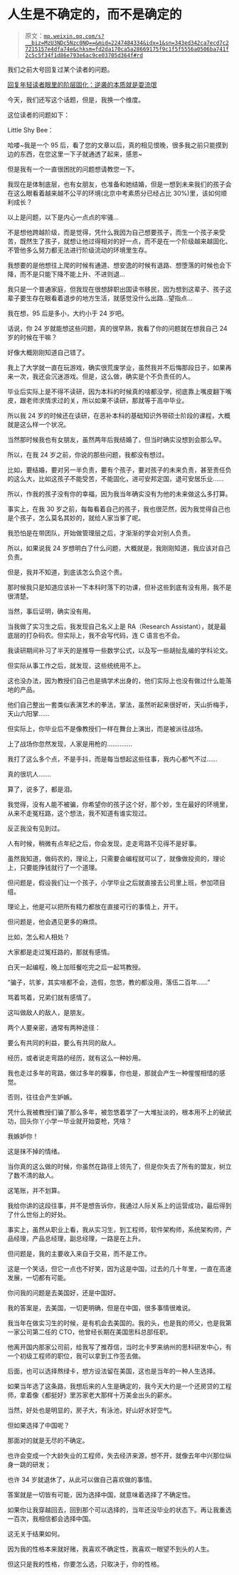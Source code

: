 # 人生是不确定的，而不是确定的

> 原文：[`mp.weixin.qq.com/s?__biz=MzU3NDc5Nzc0NQ==&mid=2247484334&idx=1&sn=343ed342ca7ecd7c27215157e4dfa74e&chksm=fd2da170ca5a28669175f9c1f5f5556a0506ba741f2c5c5f34f1d86e793e6ac9ce03705d364f#rd`](http://mp.weixin.qq.com/s?__biz=MzU3NDc5Nzc0NQ==&mid=2247484334&idx=1&sn=343ed342ca7ecd7c27215157e4dfa74e&chksm=fd2da170ca5a28669175f9c1f5f5556a0506ba741f2c5c5f34f1d86e793e6ac9ce03705d364f#rd)

我们之前大号回复过某个读者的问题。

[回复年轻读者眼里的阶层固化：逆袭的本质就是耍流氓](https://mp.weixin.qq.com/s?__biz=MzU0MjYwNDU2Mw==&mid=2247486099&idx=1&sn=002f7e0ed49fca27d49db9ce8a3957d0&chksm=fb1966efcc6eeff926b04c9422e9cd7eb15720d12a8a9ff09accc189ddaec557b583899efce4&token=1229662775&lang=zh_CN&scene=21#wechat_redirect)

今天，我们还写这个话题，但是，我换一个维度。

这位读者的问题如下：

Little Shy Bee：

哈喽~我是一个 95 后，看了您的文章以后，真的相见恨晚，很多我之前只能摸到边的东西，在您这里一下子就通透了起来，感恩~ 

但是我有一个一直很困扰的问题想请教您一下。

我现在是体制底层，也有女朋友，也准备和她结婚，但是一想到未来我们的孩子会在这么眼看着越来越不公平的环境(北京中考素质分已经占比 30%)里，该如何顺利成长？ 

以上是问题，以下是内心一点点的牢骚…

不是想他跨越阶级，而是觉得，凭什么我因为自己想要孩子，而生一个孩子来受苦，既然生了孩子，就想让他过得相对的好一点，而不是在一个阶级越来越固化、不管他多么努力都无法进行阶级流动的环境里生存。

我想要的是他想往上爬的时候有通道、想安逸的时候有退路、想堕落的时候也会下降，而不是只能下降不能上升、不进则退… 

我只是一个普通家庭，但我现在很想辞职出国读书移民，因为想到这辈子、孩子这辈子要生存在眼看着退步的地方生活，就感觉没什么出路…望指点…

我在想，95 后是多小，大约小于 24 岁吧。

话说，你 24 岁就能想这些问题，真的很早熟，我看了你的问题就在想我自己 24 岁的时候在干嘛？

好像大概刚刚知道自己错了。

我上了大学就一直在玩游戏，确实很荒废学业，虽然我并不后悔那段日子，如果再来一次，我还会沉迷游戏。但是，这么做，确实是个不负责任的人。

毕业后实际上是不得不读研，因为本科的时候真的啥都没学，彻底靠上嘴皮翻下嘴皮，跟老师求情求过的关，所以如果不读研，那就等于高中毕业。

所以我 24 岁的时候还在读研，在恶补本科的基础知识外带硕士阶段的课程，大概就是这么样一个状况。

当然那时候我也有女朋友，虽然两年后我结婚了，但当时确实没想到会那么早。

所以，在我 24 岁之前，你说的那些问题，我都没有想过。

比如，要结婚，要对另一半负责，要有个孩子，要对孩子的未来负责，甚至责任负的这么大，比如这孩子不能受苦，不能固化，进可安邦定国，退可安居乐业......

所以，作我的孩子没有你的幸福，因为我当年确实没有为他的未来做这么多打算。

事实上，在我 30 岁之前，每每看着自己的孩子，我也很茫然，因为我觉得自己也是个孩子，怎么莫名其妙的，就给人家当爹了呢。

我恐怕是在带团队，开始做管理层之后，才渐渐的学会对别人负责。

所以，如果说我 24 岁想明白了什么问题，大概就是，我刚刚知道，我应该对自己负责。

但是，我并不知道，到底该怎么负这个责。

那时候我只是知道应该补一下本科时落下的功课，但补这些到底有没有用，我不是很清楚。

当然，事后证明，确实没有用。

当我做了实习生之后，我发现自己名义上是 RA（Research Assistant），就是最底层的打杂码农。但实际上，我不会写代码，连 C 语言也不会。

我读研期间补习了半天的是推导一些数学公式，以及写一些胡扯乱编的学科论文。

但实际从事工作之后，就发现，这些统统用不上。

这也没办法，因为教授们自己也是搞学术出身的，他们实际上也没有做过什么能落地的产品。

他们自己整出一套类似表演艺术的拳法，掌法，虽然听起来很好听，天山折梅手，天山六阳掌......

但实际上，你毕业后不是像教授们一样在舞台上演出，而是被派往战场。

上了战场你忽然发现，人家是用枪的..............

我打了这么多个点，不是手抖，而是每当想起这些往事，我内心都气不过......

真的很坑人.......

算了，说多了，都是泪。

我觉得，没有人能不被骗，你希望你的孩子这个好，那个妙，生在最好的环境里，从来不走冤枉路，这个想法，我不知道有谁实现过。

反正我没有见到过。

人有时候，稍微有点年纪之后，你会发现，走走弯路不见得不是好事。

虽然我知道，做码农的，理论上，只需要会编程就可以了，就像做投资的，理论上，只要能挣钱就行了一个道理。

但问题是，假设我们让一个孩子，小学毕业之后就直接去公司里上班，参加项目组。

理论上，他是可以把所有精力都放在直接可行的事情上，开干。

但问题是，他会遇见更多的麻烦。

比如，怎么和人相处？

大家都是走过冤枉路的，那就有感情。

白天一起编程，晚上加班餐吃完之后一起骂教授。

“骗子，坑爹，其实啥都不会，造假，忽悠，教的都没用，落伍二百年......”

骂着骂着，兄弟们就有感情了。

这叫做敌人的敌人，是朋友。

两个人要亲密，通常有两种途径：

要么有共同的利益，要么有共同的敌人。

经历，或者说走弯路的经历，就有这么一种妙用。

我也走过多年的弯路，做过多年的糗事，你也是，那就会产生一种惺惺相惜的感觉。

否则，往往会产生妒嫉。

凭什么我被教授们骗了那么多年，被忽悠着学了一大堆扯淡的，根本用不上的破武功，回头你丫小学一毕业就开始耍枪，凭啥？

我嫉妒你！

这是抹不掉的情绪。

当你真的这么做的时候，你虽然在路径上领先了，但是你失去了所有的盟友，树立了数不清的敌人。

这笔账，并不划算。

我给你讲的这段往事，并不是想告诉你，我通过人际关系上的运营成功，最后得到了什么世俗上的好处。

事实上，虽然从职业上看，我从实习生，到工程师，软件架构师，系统架构师，产品经理，产品总经理，副总经理，一路是在上升。

但问题是，我的主要收入来自于交易，而不是工作。

这是一个笑话，但它一点也不好笑，因为这是中国，过去的几十年里，一直在高速发展，一切都有可能。

你问我的问题是去美国好，还是中国好。

我的答案是，去美国，一切更明确，但是在中国，很多事情很难说。

我当年在做实习生的时候，是有机会去美国的。我的头，也是我的师父，也是我第一家公司第二任的 CTO，他曾经长期在美国思科总部任职。

他离开国内那家公司前，给我写了推荐信，当时北卡罗来纳州的思科研发中心，有一个初级工程师的职位，我可以拿到工作签去做。

后面，也可以选择熬绿卡，想方设法留在美国，这也是当年的一种人生选择。

如果当年选了这条路，我想后来的人生是确定的，我今天大约是一个还房贷的工程师，拿着像《都挺好》里苏家老大那样十万美金出头的薪水。

当然，好处也是明显的，房子大，有泳池，好山好水好空气。

但如果选择了中国呢？

那面对的就是无尽的不确定。

也许会变成一个大龄失业的工程师，失去经济来源，想不开，就像去年中兴那位纵身一跳的研发；

也许 34 岁就退休了，从此可以做自己喜欢做的事情。

答案就是一切皆有可能，因为选择中国，就意味着选择了不确定性。

如果你让我穿越回去，回到那个可以选择的，当年还没毕业的状态下。再让我重选一百次，我相信都会选择中国。

这无关于结果如何。

因为我的性格本来就好赌，我喜欢不确定性，我喜欢一眼望不到头的人生。

但这只是我的性格，你要怎么选，只取决于，你的性格。
